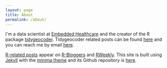 ```yaml
---
layout: page
title: About
permalink: /about/
---
```


I'm a data scientist at [Embedded Healthcare](https://www.embeddedhealthcare.com/) and the creator of the R package [tidygeocoder](https://jessecambon.github.io/tidygeocoder/). Tidygeocoder related posts can be found [here](/tag/tidygeocoder) and you can reach me by email <a href="mailto:{{ site.author.email }}">here</a>.

[R-related posts](/tag/r) appear on [R-Bloggers](https://www.r-bloggers.com/) and [RWeekly](https://rweekly.org/). This site is built using [Jekyll](https://jekyllrb.com/) with the [minima theme](https://github.com/jekyll/minima) and its Github repository is [here](https://github.com/jessecambon/jessecambon.github.io).
